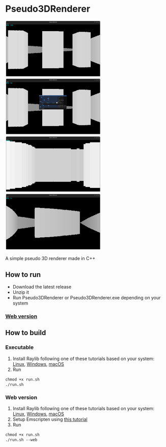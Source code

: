 # Pseudo3DRenderer

<p float="left">
  <img src="assets/screenshots/Pseudo3DRenderer1.png" width="300" />
  <img src="assets/screenshots/Pseudo3DRenderer2.png" width="300" /> 
  <img src="assets/screenshots/Pseudo3DRenderer3.png" width="300" />
  <img src="assets/screenshots/Pseudo3DRenderer4.png" width="300" />
</p>

A simple pseudo 3D renderer made in C++

## How to run

- Download the latest release
- Unzip it
- Run Pseudo3DRenderer or Pseudo3DRenderer.exe depending on your system

### [Web version](https://semkishow.github.io/Pseudo3DRenderer/)

## How to build

### Executable

1. Install Raylib following one of these tutorials based on your system: [Linux](https://github.com/raysan5/raylib/wiki/Working-on-GNU-Linux), [Windows](https://github.com/raysan5/raylib/wiki/Working-on-Windows), [macOS](https://github.com/raysan5/raylib/wiki/Working-on-macOS)
1. Run 
```
chmod +x run.sh
./run.sh
```

### Web version

1. Install Raylib following one of these tutorials based on your system: [Linux](https://github.com/raysan5/raylib/wiki/Working-on-GNU-Linux), [Windows](https://github.com/raysan5/raylib/wiki/Working-on-Windows), [macOS](https://github.com/raysan5/raylib/wiki/Working-on-macOS)
1. Setup Emscripten using [this tutorial](https://github.com/raysan5/raylib/wiki/Working-for-Web-(HTML5))
1. Run
```
chmod +x run.sh
./run.sh --web
```
